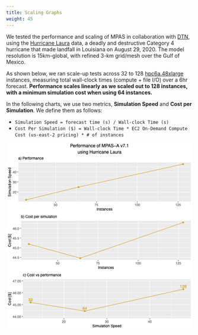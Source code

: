 ```yaml
---
title: Scaling Graphs
weight: 45
--- 
```


We tested the performance and scaling of MPAS in collaboration with [DTN](https://www.dtn.com/weather/), using the [Hurricane Laura](https://www.nhc.noaa.gov/archive/2020/LAURA_graphics.php) data, a deadly and destructive Category 4 hurricane that made landfall in Louisiana on August 29, 2020. The model resolution is 15km-global, with refined 3-km grid/mesh over the Gulf of Mexico. 

As shown below, we ran scale-up tests across 32 to 128 [hpc6a.48xlarge](https://aws.amazon.com/ec2/instance-types/hpc6/) instances, measuring total wall-clock times (compute + file I/O) over a 6hr forecast. **Performance scales linearly as we scaled out to 128 instances, with a minimum simulation cost when using 64 instances.**

In the following charts, we use two metrics, **Simulation Speed** and **Cost per Simulation**. We define them as follows:

* `Simulation Speed = forecast time (s) / Wall-clock Time (s)`
* `Cost Per Simulation ($) = Wall-clock Time * EC2 On-Demand Compute Cost (us-east-2 pricing) * # of instances`

![MPAS Scaling Per-Node](/static/images/3-scaling-perf.png)

